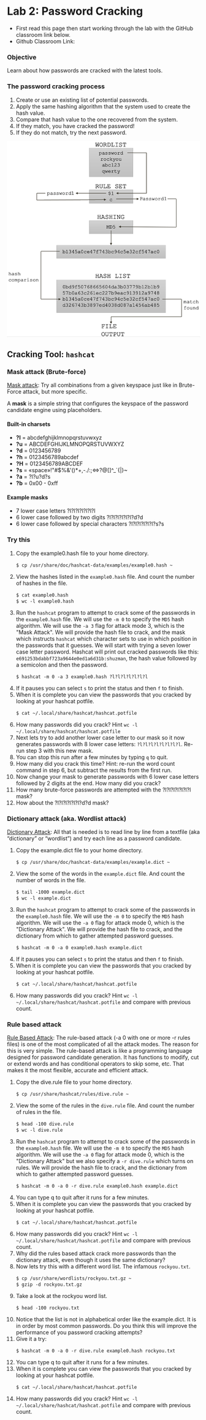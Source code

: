 # Lab 2: Password Cracking

* First read this page then start working through the lab with the GitHub classroom link below.
* Github Classroom Link: []()

### Objective

Learn about how passwords are cracked with the latest tools. 

### The password cracking process

1. Create or use an existing list of potential passwords.
2. Apply the same hashing algorithm that the system used to create the hash value.
3. Compare that hash value to the one recovered from the system.
4. If they match, you have cracked the password! 
5. If they do not match, try the next password.

![PasswordCracking](../assets/images/PasswordCracking.png "Password Cracking")


## Cracking Tool: `hashcat`

### Mask attack (Brute-force)

[Mask attack](https://hashcat.net/wiki/doku.php?id=mask_attack): Try all combinations from a given keyspace just like in Brute-Force attack, but more specific. 

A __mask__ is a simple string that configures the keyspace of the password candidate engine using placeholders.

#### Built-in charsets

* __?l__ = abcdefghijklmnopqrstuvwxyz
* __?u__ = ABCDEFGHIJKLMNOPQRSTUVWXYZ
* __?d__ = 0123456789
* __?h__ = 0123456789abcdef
* __?H__ = 0123456789ABCDEF
* __?s__ = «space»!"#$%&'()*+,-./:;\<=\>?@[\]^_`{|}~
* __?a__ = ?l?u?d?s
* __?b__ = 0x00 - 0xff

#### Example masks

* 7 lower case letters ?l?l?l?l?l?l?l
* 6 lower case followed by two digits ?l?l?l?l?l?l?d?d
* 6 lower case followed by special characters ?l?l?l?l?l?l?s?s

### Try this

1. Copy the example0.hash file to your home directory.
    ```
    $ cp /usr/share/doc/hashcat-data/examples/example0.hash ~
    ```
2. View the hashes listed in the `example0.hash` file. And count the number of hashes in the file.
    ```
    $ cat example0.hash
    $ wc -l example0.hash
    ```
3. Run the `hashcat` program to attempt to crack some of the passwords in the `example0.hash` file. We will use the `-m 0` to specify the `MD5` hash algorithm. We will use the `-a 3` flag for attack mode 3, which is the "Mask Attack". We will provide the hash file to crack, and the mask which instructs `hashcat` which character sets to use in which position in the passwords that it guesses. We will start with trying a seven lower case letter password. Hashcat will print out cracked passwords like this: `e691253bdabbf723a9644e0ed1a6d31b:shuzman`, the hash value followed by a semicolon and then the password.
    ```
    $ hashcat -m 0 -a 3 example0.hash ?l?l?l?l?l?l?l
    ```
4. If it pauses you can select `s` to print the status and then `f` to finish.
5. When it is complete you can view the passwords that you cracked by looking at your hashcat potfile.
    ```
    $ cat ~/.local/share/hashcat/hashcat.potfile
    ```
6. How many passwords did you crack? Hint `wc -l ~/.local/share/hashcat/hashcat.potfile`
7. Next lets try to add another lower case letter to our mask so it now generates passwords with 8 lower case letters: `?l?l?l?l?l?l?l?l`.  Re-run step 3 with this new mask. 
8. You can stop this run after a few minutes by typing `q` to quit.
9. How many did you crack this time? Hint: re-run the word count command in step 6, but subtract the results from the first run.
10. Now change your mask to generate passwords with 6 lower case letters followed by 2 digits at the end. How many did you crack?
11. How many brute-force passwords are attempted with the ?l?l?l?l?l?l?l mask?
12. How about the ?l?l?l?l?l?l?d?d mask?


### Dictionary attack (aka. Wordlist attack)

[Dictionary Attack](https://hashcat.net/wiki/doku.php?id=dictionary_attack):  All that is needed is to read line by line from a textfile (aka “dictionary” or “wordlist”) and try each line as a password candidate. 

1. Copy the example.dict file to your home directory.
    ```
    $ cp /usr/share/doc/hashcat-data/examples/example.dict ~
    ```
2. View the some of the words in the `example.dict` file. And count the number of words in the file.
    ```
    $ tail -1000 example.dict
    $ wc -l example.dict
    ```
3. Run the `hashcat` program to attempt to crack some of the passwords in the `example0.hash` file. We will use the `-m 0` to specify the `MD5` hash algorithm. We will use the `-a 0` flag for attack mode 0, which is the "Dictionary Attack". We will provide the hash file to crack, and the dictionary from which to gather attempted password guesses.
    ```
    $ hashcat -m 0 -a 0 example0.hash example.dict
    ```
4. If it pauses you can select `s` to print the status and then `f` to finish.
5. When it is complete you can view the passwords that you cracked by looking at your hashcat potfile.
    ```
    $ cat ~/.local/share/hashcat/hashcat.potfile
    ```
6. How many passwords did you crack? Hint `wc -l ~/.local/share/hashcat/hashcat.potfile` and compare with previous count.


### Rule based attack

[Rule Based Attack](https://hashcat.net/wiki/doku.php?id=rule_based_attack): The rule-based attack (-a 0 with one or more -r rules files) is one of the most complicated of all the attack modes. The reason for this is very simple. The rule-based attack is like a programming language designed for password candidate generation. It has functions to modify, cut or extend words and has conditional operators to skip some, etc. That makes it the most flexible, accurate and efficient attack. 

1. Copy the dive.rule file to your home directory.
    ```
    $ cp /usr/share/hashcat/rules/dive.rule ~
    ```
2. View the some of the rules in the `dive.rule` file. And count the number of rules in the file.
    ```
    $ head -100 dive.rule
    $ wc -l dive.rule
    ```
3. Run the `hashcat` program to attempt to crack some of the passwords in the `example0.hash` file. We will use the `-m 0` to specify the `MD5` hash algorithm. We will use the `-a 0` flag for attack mode 0, which is the "Dictionary Attack" but we also specify a `-r dive.rule` which turns on rules. We will provide the hash file to crack, and the dictionary from which to gather attempted password guesses.
    ```
    $ hashcat -m 0 -a 0 -r dive.rule example0.hash example.dict
    ```
4. You can type q to quit after it runs for a few minutes.
5. When it is complete you can view the passwords that you cracked by looking at your hashcat potfile.
    ```
    $ cat ~/.local/share/hashcat/hashcat.potfile
    ```
6. How many passwords did you crack? Hint `wc -l ~/.local/share/hashcat/hashcat.potfile` and compare with previous count.
7. Why did the rules based attack crack more passwords than the dictionary attack, even though it uses the same dictionary? 
8. Now lets try this with a different word list. The infamous `rockyou.txt`. 
    ```
    $ cp /usr/share/wordlists/rockyou.txt.gz ~
    $ gzip -d rockyou.txt.gz
    ```
9. Take a look at the rockyou word list.
    ```
    $ head -100 rockyou.txt
    ```
10. Notice that the list is not in alphabetical order like the example.dict.  It is in order by most common passwords. Do you think this will improve the performance of you password cracking attempts?
11. Give it a try:
    ```
    $ hashcat -m 0 -a 0 -r dive.rule example0.hash rockyou.txt
    ```
12. You can type q to quit after it runs for a few minutes.
13. When it is complete you can view the passwords that you cracked by looking at your hashcat potfile.
    ```
    $ cat ~/.local/share/hashcat/hashcat.potfile
    ```
14. How many passwords did you crack? Hint `wc -l ~/.local/share/hashcat/hashcat.potfile` and compare with previous count.



